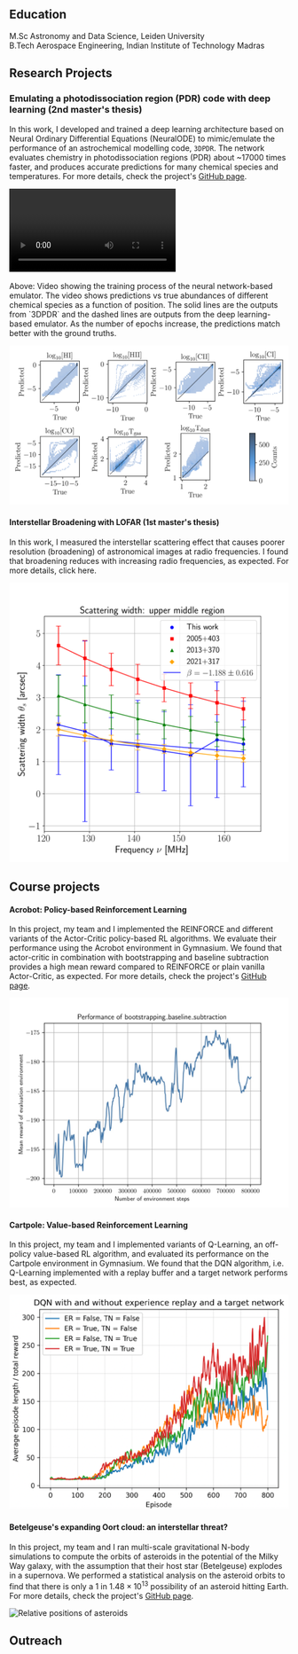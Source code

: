 ## Education

M.Sc Astronomy and Data Science, Leiden University  
B.Tech Aerospace Engineering, Indian Institute of Technology Madras  


## Research Projects

### **Emulating a photodissociation region (PDR) code with deep learning (2nd master's thesis)**

In this work, I developed and trained a deep learning architecture based on Neural Ordinary Differential Equations (NeuralODE) to mimic/emulate the performance of an astrochemical modelling code, `3DPDR`. The network evaluates chemistry in photodissociation regions (PDR) about ~17000 times faster, and produces accurate predictions for many chemical species and temperatures. For more details, check the project's [GitHub page](https://github.com/rahulpriyadarshan19/emulate-pdr-codes).

![Video](./assets/predictions_all.mp4 "Predictions vs true abundances")
<figcaption>Above: Video showing the training process of the neural network-based emulator. The video shows predictions vs true abundances of different chemical species as a function of position. The solid lines are the outputs from `3DPDR` and the dashed lines are outputs from the deep learning-based emulator. As the number of epochs increase, the predictions match better with the ground truths.</figcaption>

![Abundances of different chemical species](./assets/species_plot.png "Abundances of different chemical species")

#### **Interstellar Broadening with LOFAR (1st master's thesis)**
In this work, I measured the interstellar scattering effect that causes poorer resolution (broadening) of astronomical images at radio frequencies. I  found that broadening reduces with increasing radio frequencies, as expected. For more details, click here. 

![Scattering width versus frequency](./assets/scattering_UM_updated_1.png "Scattering width versus frequency")

## Course projects

#### **Acrobot: Policy-based Reinforcement Learning**
In this project, my team and I implemented the REINFORCE and different variants of the Actor-Critic policy-based RL algorithms. We evaluate their performance using the Acrobot environment in Gymnasium. We found that actor-critic in combination with bootstrapping and baseline subtraction provides a high mean reward compared to REINFORCE or plain vanilla Actor-Critic, as expected. For more details, check the project's [GitHub page](https://github.com/rahulpriyadarshan19/policy-based-rl).

![Performance of Actor-Critic](./assets/peformance_bootstrapping_baseline_subtraction.jpg "Performance of Actor-Critic with Bootstrapping and Baseline Subtraction")

#### **Cartpole: Value-based Reinforcement Learning**
In this project, my team and I implemented variants of Q-Learning, an off-policy value-based RL algorithm, and evaluated its performance on the Cartpole environment in Gymnasium. We found that the DQN algorithm, i.e. Q-Learning implemented with a replay buffer and a target network performs best, as expected.

![Performance of DQN](./assets/DQN_performance.png "Performance of DQN")

#### **Betelgeuse's expanding Oort cloud: an interstellar threat?**

In this project, my team and I ran multi-scale gravitational N-body simulations to compute the orbits of asteroids in the potential of the Milky Way galaxy, with the assumption that their host star (Betelgeuse) explodes in a supernova. We performed a statistical analysis on the asteroid orbits to find that there is only a $1$ in $1.48\times10^{13}$ possibility of an asteroid hitting Earth. For more details, check the project's [GitHub page](https://github.com/jaspermens/SMA-Betelgeuse). 

![Relative positions of asteroids](./assets/relpos_0.png "Relative positions of arriving Oort cloud objects")















## Outreach